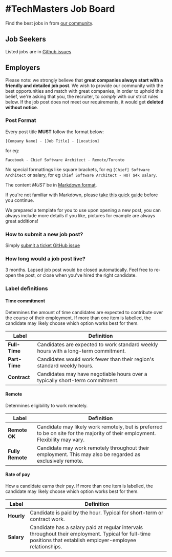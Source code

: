 # #TechMasters Job Board

Find the best jobs in from [our community](https://techmasters.chat/).

## Job Seekers

Listed jobs are in [Github issues](https://github.com/TechnologyMasters/jobs/issues)

## Employers

Please note: we strongly believe that **great companies always start with a friendly and detailed job post**. We wish to provide our community with the best opportunities and match with great companies, in order to uphold this belief, we're asking that you, the recruiter, to _comply_ with our strict rules below. If the job post does not meet our requirements, it would get **deleted without notice**.

### Post Format

Every post title **MUST** follow the format below:

```
[Company Name] - [Job Title] - [Location]
```

for eg:

```
Facebook - Chief Software Architect - Remote/Toronto
```

No special formattings like square brackets, for eg `[Chief] Software Architect` or salary, for eg `Chief Software Architect - HOT $4k salary`.

The content _MUST_ be in [Markdown format](http://commonmark.org/help/). 

If you're not familiar with Markdown, please [take this quick guide](http://commonmark.org/help/tutorial/) before you continue.

We prepared a template for you to use upon opening a new post, you can always include more details if you like, pictures for example are always great additions!

### How to submit a new job post?

Simply [submit a ticket GitHub issue](https://github.com/TechnologyMasters/jobs/issues/new)

### How long would a job post live?

3 months. Lapsed job post would be closed automatically. Feel free to re-open the post, or close when you've hired the right candidate.

### Label definitions

#### Time commitment

Determines the amount of time candidates are expected to contribute over the course of their employment. If more than one item is labelled, the candidate may likely choose which option works best for them.

Label | Definition
--- | ---
**Full-Time** | Candidates are expected to work standard weekly hours with a long-term commitment.
**Part-Time** | Candidates would work fewer than their region's standard weekly hours.  
**Contract** | Candidates may have negotiable hours over a typically short-term commitment.

#### Remote

Determines eligibility to work remotely.

Label | Definition
--- | ---
**Remote OK** | Candidate may likely work remotely, but is preferred to be on site for the majority of their employment. Flexibility may vary.
**Fully Remote** | Candidate may work remotely throughout their employment. This may also be regarded as exclusively remote.

#### Rate of pay

How a candidate earns their pay. If more than one item is labelled, the candidate may likely choose which option works best for them.

Label | Definition
--- | ---
**Hourly** | Candidate is paid by the hour. Typical for short-term or contract work.
**Salary** | Candidate has a salary paid at regular intervals throughout their employment. Typical for full-time positions that establish employer-employee relationships.
